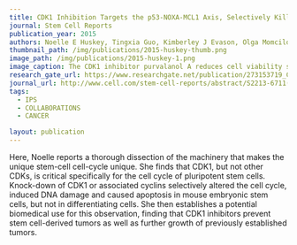 ```yaml
---
title: CDK1 Inhibition Targets the p53-NOXA-MCL1 Axis, Selectively Kills Embryonic Stem Cells, and Prevents Teratoma Formation
journal: Stem Cell Reports
publication_year: 2015
authors: Noelle E Huskey, Tingxia Guo, Kimberley J Evason, Olga Momcilovic, David Pardo, Katelyn J Creasman, Robert L Judson, Robert Blelloch, Scott A Oakes, Matthias Hebrok, Andrei Goga
thumbnail_path: /img/publications/2015-huskey-thumb.png
image_path: /img/publications/2015-huskey-1.png
image_caption: The CDK1 inhibitor purvalanol A reduces cell viability specifically in pluripotent stem cells, but not in differentiated cells. This reduction is dependent on the pro-apoptotic genes Bax and Bak.
research_gate_url: https://www.researchgate.net/publication/273153719_CDK1_Inhibition_Targets_the_p53-NOXA-MCL1_Axis_Selectively_Kills_Embryonic_Stem_Cells_and_Prevents_Teratoma_Formation
journal_url: http://www.cell.com/stem-cell-reports/abstract/S2213-6711(15)00040-5
tags:
  - IPS
  - COLLABORATIONS
  - CANCER

layout: publication
---
```

Here, Noelle reports a thorough dissection of the machinery that makes the unique stem-cell cell-cycle unique. She finds that CDK1, but not other CDKs, is critical specifically for the cell cycle of pluripotent stem cells. Knock-down of CDK1 or associated cyclins selectively altered the cell cycle, induced DNA damage and caused apoptosis in mouse embryonic stem cells, but not in differentiating cells. She then establishes a potential biomedical use for this observation, finding that CDK1 inhibitors prevent stem cell-derived tumors as well as further growth of previously established tumors. 

